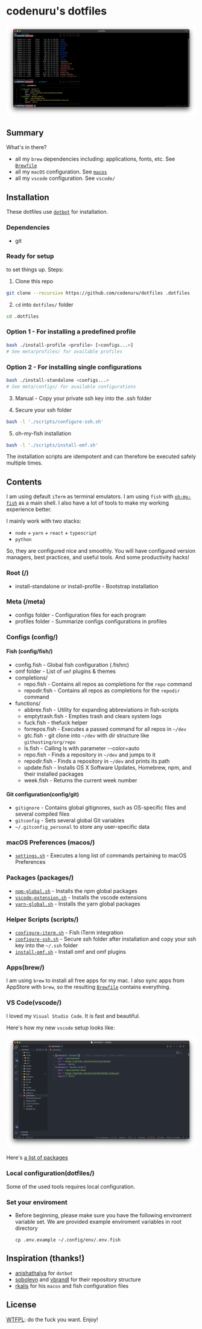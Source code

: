 # codenuru's dotfiles

![codenuru's dotfiles](https://raw.githubusercontent.com/codenuru/dotfiles/master/media/iterm.png)

## Summary

What's in there?

- all my `brew` dependencies including: applications, fonts, etc. See [`Brewfile`](https://github.com/codenuru/dotfiles/blob/main/brew/Brewfile)
- all my `macOS` configuration. See [`macos`](https://github.com/codenuru/dotfiles/tree/main/macos/)
- all my `vscode` configuration. See `vscode/`

## Installation

These dotfiles use [`dotbot`](https://github.com/anishathalye/dotbot/) for installation.

### Dependencies

- git

### Ready for setup

to set things up. Steps:

1. Clone this repo

  ```bash
  git clone --recursive https://github.com/codenuru/dotfiles .dotfiles
  ```

2. `cd` into `dotfiles/` folder

  ```bash
  cd .dotfiles
  ```

### Option 1 - For installing a predefined profile

```bash
bash ./install-profile <profile> [<configs...>]
# See meta/profiles/ for available profiles
```

### Option 2 - For installing single configurations

```bash
bash ./install-standalone <configs...>
# See meta/configs/ for available configurations
```

3. Manual - Copy your private ssh key into the .ssh folder

4. Secure your ssh folder

```bash
bash -l './scripts/configure-ssh.sh'
```

5. oh-my-fish installation

```bash
bash -l './scripts/install-omf.sh'
```

The installation scripts are idempotent and can therefore be executed safely multiple times.

## Contents

I am using default `iTerm` as terminal emulators.
I am using `fish` with [`oh-my-fish`](https://github.com/oh-my-fish/oh-my-fish)
as a main shell.
I also have a lot of tools to make my working experience better.

I mainly work with two stacks:

- `node` + `yarn` + `react` + `typescript`
- `python`

So, they are configured nice and smoothly.
You will have configured version managers, best practices, and useful tools.
And some productivity hacks!

### Root (/)

- install-standalone or install-profile - Bootstrap installation

### Meta (/meta)

- configs folder - Configuration files for each program
- profiles folder - Summarize configs configurations in profiles

### Configs (config/)

#### Fish (config/fish/)

- config.fish - Global fish configuration (.fishrc)
- omf folder - List of `omf` plugins & themes
- completions/
  - repo.fish - Contains all repos as completions for the `repo` command
  - repodir.fish - Contains all repos as completions for the `repodir` command
- functions/
  - abbrex.fish - Utility for expanding abbreviations in fish-scripts
  - emptytrash.fish - Empties trash and clears system logs
  - fuck.fish - thefuck helper
  - forrepos.fish - Executes a passed command for all repos in `~/dev`
  - gtc.fish - git clone into `~/dev` with dir structure like `githosting/org/repo`
  - ls.fish - Calling ls with parameter --color=auto
  - repo.fish - Finds a repository in `~/dev` and jumps to it
  - repodir.fish - Finds a repository in `~/dev` and prints its path
  - update.fish - Installs OS X Software Updates, Homebrew, npm, and their installed packages
  - week.fish - Returns the current week number

#### Git configuration(config/git)

- `gitignore` - Contains global gitignores, such as OS-specific files and
several compiled files
- `gitconfig` - Sets several global Git variables
- `~/.gitconfig_personal` to store any user-specific data

### macOS Preferences (macos/)

- [`settings.sh`](https://github.com/codenuru/dotfiles/blob/master/macos/settings.sh)  - Executes a long list of commands pertaining to macOS Preferences

### Packages (packages/)

- [`npm-global.sh`](https://github.com/codenuru/dotfiles/blob/master/packages/npm-global.sh)         - Installs the npm global packages
- [`vscode-extension.sh`](https://github.com/codenuru/dotfiles/blob/master/packages/vscode-extension.sh)   - Installs the vscode extensions
- [`yarn-global.sh`](https://github.com/codenuru/dotfiles/blob/master/packages/yarn-global.sh)        - Installs the yarn global packages

### Helper Scripts (scripts/)

- [`configure-iterm.sh`](https://github.com/codenuru/dotfiles/blob/master/scripts/configure-iterm.sh)  - Fish iTerm integration
- [`configure-ssh.sh`](https://github.com/codenuru/dotfiles/blob/master/scripts/configure-ssh.sh) - Secure ssh folder after installation and copy your ssh key into the `~/.ssh` folder
- [`install-omf.sh`](https://github.com/codenuru/dotfiles/blob/master/scripts/install-omf.sh) - Install omf and omf plugins

### Apps(brew/)

I am using `brew` to install all free apps for my mac.
I also sync apps from AppStore with `brew`,
so the resulting [`Brewfile`](https://github.com/codenuru/dotfiles/blob/master/brew/Brewfile) contains everything.

### VS Code(vscode/)

I loved my `Visual Studio Code`. It is fast and beautiful.

Here's how my new `vscode` setup looks like:

![codenuru's vscode for Python](https://raw.githubusercontent.com/codenuru/dotfiles/master/media/vscode.png)

Here's [a list of packages](https://github.com/codenuru/dotfiles/blob/main/packages/vscode-extensions.sh)

### Local configuration(dotfiles/)

Some of the used tools requires local configuration.

### Set your enviroment

- Before beginning, please make sure you have the following enviroment variable set.
  We are provided example enviroment variables in root directory

    ```shell
    cp .env.example ~/.config/env/.env.fish
    ```

## Inspiration (thanks!)

- [anishathalya](https://github.com/anishathalye/dotbot) for `dotbot`
- [sobolevn](https://github.com/sobolevn/dotfiles) and [vbrandl](https://github.com/vbrandl/dotfiles) for their repository structure
- [rkalis](https://github.com/rkalis/dotfiles) for his `macos` and fish configuration files

## License

[WTFPL](https://en.wikipedia.org/wiki/WTFPL): do the fuck you want. Enjoy!
